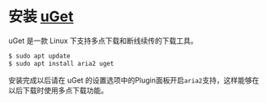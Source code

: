 # 安装 [uGet](http://ugetdm.com)

uGet 是一款 Linux 下支持多点下载和断线续传的下载工具。

```bash
$ sudo apt update
$ sudo apt install aria2 uget
```

安装完成以后请在 uGet 的设置选项中的Plugin面板开启``aria2``支持，这样能够在以后下载时使用多点下载功能。
